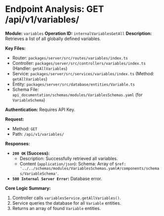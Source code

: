 # Endpoint Analysis: GET /api/v1/variables/

**Module:** `variables`
**Operation ID:** `internalVariablesGetAll`
**Description:** Retrieves a list of all globally defined variables.

**Key Files:**
*   Router: `packages/server/src/routes/variables/index.ts`
*   Controller: `packages/server/src/controllers/variables/index.ts` (Handler: `getAllVariables`)
*   Service: `packages/server/src/services/variables/index.ts` (Method: `getAllVariables`)
*   Entity: `packages/server/src/database/entities/Variable.ts`
*   Schema File: `api_documentation/schemas/modules/VariablesSchemas.yaml` (for `VariableSchema`)

**Authentication:** Requires API Key.

**Request:**
*   Method: `GET`
*   Path: `/api/v1/variables/`

**Responses:**

*   **`200 OK` (Success):**
    *   Description: Successfully retrieved all variables.
    *   Content (`application/json`): Schema: Array of `$ref: '../../schemas/modules/VariablesSchemas.yaml#/components/schemas/VariableSchema'`.
*   **`500 Internal Server Error`:** Database error.

**Core Logic Summary:**
1. Controller calls `variablesService.getAllVariables()`.
2. Service queries the database for all `Variable` entities.
3. Returns an array of found `Variable` entities. 